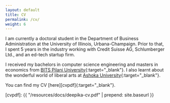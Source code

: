 ```yaml
---
layout: default
title: CV
permalink: /cv/
weight: 6
---
```

I am currently a doctoral student in the Department of Business Administration at the University of Illinois, Urbana-Champaign. Prior to that, I spent 5 years in the industry working with Credit Suisse AG, Schlumberger Ltd., and an ed-tech startup firm. 

I received my bachelors in computer science engineering and masters in economics from [BITS Pilani University](https://www.bits-pilani.ac.in/){:target="_blank"}. I also learnt about the wonderful world of liberal arts at [Ashoka University](https://www.ashoka.edu.in/){:target="_blank"}.

<!-- Just before moving to Germany, I finished my Ph.D. studies under the supervision of [Ondřej Lhoták](https://plg.uwaterloo.ca/~olhotak/){:target="_blank"} in the [Programming Languages Group](https://plg.uwaterloo.ca/){:target="_blank"} at the University of Waterloo. You can find my thesis: **The Separate Compilation Assumption** [here](http://hdl.handle.net/10012/8835){:target="_blank"}.

Prior to that, I received my MMath degree at the University of Waterloo in 2010 when I was part of the Security Research Group led by [Raouf Boutaba](http://rboutaba.cs.uwaterloo.ca/index.html){:target="_blank"}.
 -->
You can find my CV [here][cvpdf]{:target="_blank"}.

[cvpdf]: {{ "/resources/docs/deepika-cv.pdf" | prepend: site.baseurl }}
